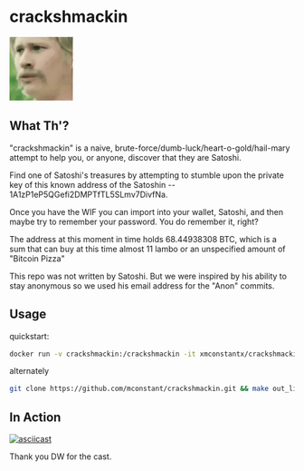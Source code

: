 # crackshmackin 

![WTF](./816523389795434517.gif)

## What Th'? 

"crackshmackin" is a naive, brute-force/dumb-luck/heart-o-gold/hail-mary attempt to help you, or anyone, discover that they are Satoshi.

Find one of Satoshi's treasures by attempting to stumble upon the private key of this known address of the Satoshin -- 1A1zP1eP5QGefi2DMPTfTL5SLmv7DivfNa.

Once you have the WIF you can import into your wallet, Satoshi, and then maybe try to remember your password. You do remember it, right?

The address at this moment in time holds 68.44938308 BTC, which is a sum that can buy at this time almost 11 lambo or an unspecified amount of "Bitcoin Pizza"

This repo was not written by Satoshi. But we were inspired by his ability to stay anonymous so we used his email address for the "Anon" commits.

## Usage

quickstart:
```sh
docker run -v crackshmackin:/crackshmackin -it xmconstantx/crackshmackin
```

alternately
```sh
git clone https://github.com/mconstant/crackshmackin.git && make out_like_a_bandit
```

## In Action
[![asciicast](https://asciinema.org/a/SQzhtgbPwIeJ4CZhFwbLRPURh.png)](https://asciinema.org/a/SQzhtgbPwIeJ4CZhFwbLRPURh)

Thank you DW for the cast.

